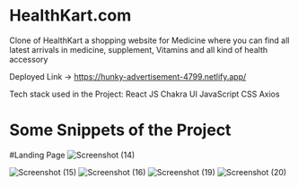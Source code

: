 # HealthKart.com

Clone of HealthKart a shopping website for Medicine where you can find all latest arrivals in medicine, supplement, Vitamins and all kind of health accessory

Deployed Link -> https://hunky-advertisement-4799.netlify.app/

Tech stack used in the Project:
React JS
Chakra UI
JavaScript
CSS
Axios

# Some Snippets of the Project

#Landing Page
![Screenshot (14)](https://user-images.githubusercontent.com/112858493/213980224-5505b73b-668d-441a-a85b-a79157deac3e.png)


![Screenshot (15)](https://user-images.githubusercontent.com/112858493/213980228-7fabce3f-3265-493c-8af0-378a7f9be76c.png)
![Screenshot (16)](https://user-images.githubusercontent.com/112858493/213980231-210cb82c-33fc-4343-a4ce-42bfeb409446.png)
![Screenshot (19)](https://user-images.githubusercontent.com/112858493/213980234-30168c09-9987-427d-9e81-934696233648.png)
![Screenshot (20)](https://user-images.githubusercontent.com/112858493/213980237-e13ecc71-d560-474c-8df4-249f42e822c8.png)
